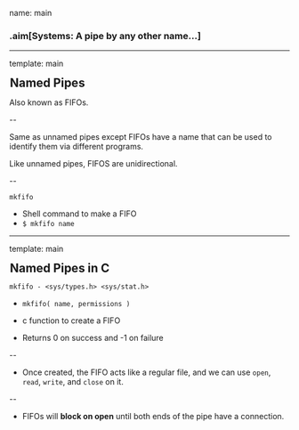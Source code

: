 name: main

### .aim[Systems: A pipe by any other name...]
<style>
.aim {
font-size: .75em;
border-bottom: 1px solid lightgray;
margin: 1px;
}
.remark-inline-code {
  background-color: lightgray;
  border-radius: 3px;
  padding-left: 2px;
  padding-right: 2px;
}
h4 {
font-size: 1.5em;
margin: 1px;
}

center_img {
  display: block;
  text-align: center;
}
</style>

---
template: main

#### Named Pipes

Also known as FIFOs.

--

Same as unnamed pipes except FIFOs have a name that can be used to identify them via different programs.

Like unnamed pipes, FIFOS are unidirectional.

--

`mkfifo`
- Shell command to make a FIFO
- `$ mkfifo name`

---
template: main

#### Named Pipes in C
`mkfifo - <sys/types.h> <sys/stat.h>`

- `mkfifo( name, permissions )`

- c function to create a FIFO

- Returns 0 on success and -1 on failure

--

- Once created, the FIFO acts like a regular file, and we can use `open`, `read`, `write`, and `close` on it.

--

- FIFOs will __block on open__ until both ends of the pipe have a connection.
